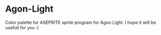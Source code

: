 # Agon-Light
 Color palette for ASEPRITE sprite program for Agon Light. I hope it will be usefull for you :)
